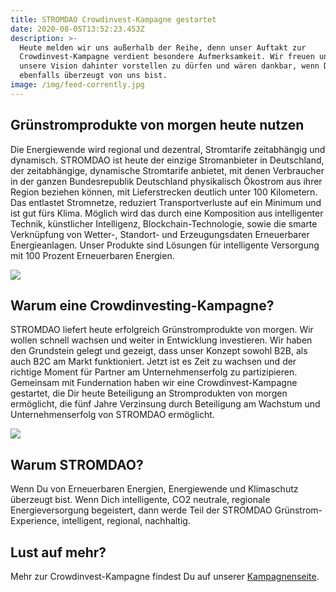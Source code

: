```yaml
---
title: STROMDAO Crowdinvest-Kampagne gestartet
date: 2020-08-05T13:52:23.453Z
description: >-
  Heute melden wir uns außerhalb der Reihe, denn unser Auftakt zur
  Crowdinvest-Kampagne verdient besondere Aufmerksamkeit. Wir freuen uns, Dir
  unsere Vision dahinter vorstellen zu dürfen und wären dankbar, wenn Du
  ebenfalls überzeugt von uns bist. 
image: /img/feed-corrently.jpg
---
```

## Grünstromprodukte von morgen heute nutzen  

Die Energiewende wird regional und dezentral, Stromtarife zeitabhängig und dynamisch. STROMDAO ist heute der einzige Stromanbieter in Deutschland, der zeitabhängige, dynamische Stromtarife anbietet, mit denen Verbraucher in der ganzen Bundesrepublik Deutschland physikalisch Ökostrom aus ihrer Region beziehen können, mit Lieferstrecken deutlich unter 100 Kilometern. Das entlastet Stromnetze, reduziert Transportverluste auf ein Minimum und ist gut fürs Klima. Möglich wird das durch eine Komposition aus intelligenter Technik, künstlicher Intelligenz, Blockchain-Technologie, sowie die smarte Verknüpfung von Wetter-, Standort- und Erzeugungsdaten Erneuerbarer Energieanlagen. Unser Produkte sind Lösungen für intelligente Versorgung mit 100 Prozent Erneuerbaren Energien.  

![](/img/key-investment-facts.png)

## Warum eine Crowdinvesting-Kampagne? 

STROMDAO liefert heute erfolgreich Grünstromprodukte von morgen. Wir wollen schnell wachsen und weiter in Entwicklung investieren. Wir haben den Grundstein gelegt und gezeigt, dass unser Konzept sowohl B2B, als auch B2C am Markt funktioniert. Jetzt ist es Zeit zu wachsen und der richtige Moment für Partner am Unternehmenserfolg zu partizipieren. Gemeinsam mit Fundernation haben wir eine Crowdinvest-Kampagne gestartet, die Dir heute Beteiligung an Stromprodukten von morgen ermöglicht, die fünf Jahre Verzinsung durch Beteiligung am Wachstum und Unternehmenserfolg von STROMDAO ermöglicht.  

![](/img/thank-you-page.jpg)

## Warum STROMDAO? 

Wenn Du von Erneuerbaren Energien, Energiewende und Klimaschutz überzeugt bist. Wenn Dich intelligente, CO2 neutrale, regionale Energieversorgung begeistert, dann werde Teil der STROMDAO Grünstrom-Experience, intelligent, regional, nachhaltig.  

## Lust auf mehr? 

Mehr zur Crowdinvest-Kampagne findest Du auf unserer [Kampagnenseite](<	https://www.stromdao.de/crowdfunding/info>).
